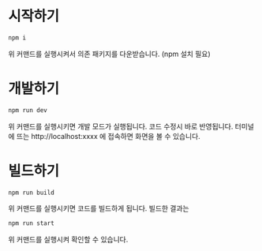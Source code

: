 # 시작하기

```sh
npm i
```

위 커맨드를 실행시켜서 의존 패키지를 다운받습니다. (npm 설치 필요)

# 개발하기

```sh
npm run dev
```

위 커맨드를 실행시키면 개발 모드가 실행됩니다. 코드 수정시 바로 반영됩니다. 터미널에 뜨는 http://localhost:xxxx 에 접속하면 화면을 볼 수 있습니다.

# 빌드하기

```sh
npm run build
```

위 커맨드를 실행시키면 코드를 빌드하게 됩니다. 빌드한 결과는

```sh
npm run start
```

위 커맨드를 실행시켜 확인할 수 있습니다.
